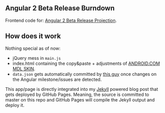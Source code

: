 Angular 2 Beta Release Burndown 
---

Frontend code for: [Angular 2 Beta Release Projection](http://juristr.com/apps/ng2beta/).


## How does it work

Nothing special as of now:

- jQuery mess in `main.js`
- index.html containing the copy&paste + adjustments of [ANDROID.COM MDL SKIN](http://www.getmdl.io/templates/android-dot-com/index.html).
- `data.json` gets automatically committed by [this guy](https://github.com/juristr/github-milestone-burndown) once changes on the Angular milestone/issues are detected. 

This app/page is directly integrated into my [Jekyll](https://jekyllrb.com/) powered blog post that gets
deployed by GitHub Pages. Meaning, the source is committed to master on this repo
and GitHub Pages will compile the Jekyll output and deploy it.